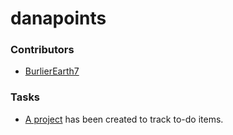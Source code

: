 # danapoints



### Contributors
- [BurlierEarth7](https://github.com/BurlierEarth7)


### Tasks
- [A project](https://github.com/users/dmarshNAIT/projects/1) has been created to track to-do items.
